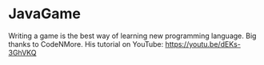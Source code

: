 # JavaGame
Writing a game is the best way of learning new programming language.
Big thanks to CodeNMore. His tutorial on YouTube: https://youtu.be/dEKs-3GhVKQ
